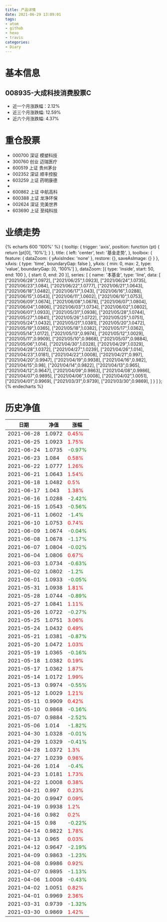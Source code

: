 ```yaml
---
title: 产品详情
date: 2021-06-29 13:09:01
tags:
- atom
- github
- hexo
- travis
categories:
- Diary
---
```


# 基本信息
## 008935-大成科技消费股票C
- 近一个月涨跌幅：2.12%
- 近三个月涨跌幅: 12.59%
- 近六个月涨跌幅: 4.37%

# 重仓股票
- 000700 深证 模塑科技
- 300760 创业 迈瑞医疗
- 600519 上证 贵州茅台
- 002352 深证 顺丰控股
- 603259 上证 药明康德
- 
- 600862 上证 中航高科
- 600388 上证 龙净环保
- 002624 深证 完美世界
- 603690 上证 至纯科技
# 业绩走势

{% echarts 600 '100%' %}
{
  tooltip: {
        trigger: 'axis',
        position: function (pt) {
            return [pt[0], '10%'];
        }
    },
    title: {
        left: 'center',
        text: '基金走势',
    },
    toolbox: {
        feature: {
            dataZoom: {
                yAxisIndex: 'none'
            },
            restore: {},
            saveAsImage: {}
        }
    },
    xAxis: {
        type: 'time',
        boundaryGap: false
    },
    yAxis: {
        min: 0,
        max: 2,
        type: 'value',
        boundaryGap: [0, '100%']
    },
    dataZoom: [{
        type: 'inside',
        start: 50,
        end: 100
    }, {
        start: 0,
        end: 20
    }],
    series: [
        {
            name: '本基金',
            type: 'line',
            data: [
["2021/06/28",1.0972],
["2021/06/25",1.0923],
["2021/06/24",1.0735],
["2021/06/23",1.084],
["2021/06/22",1.0777],
["2021/06/21",1.0643],
["2021/06/18",1.0482],
["2021/06/17",1.043],
["2021/06/16",1.0288],
["2021/06/15",1.0543],
["2021/06/11",1.0602],
["2021/06/10",1.0753],
["2021/06/09",1.0674],
["2021/06/08",1.0678],
["2021/06/07",1.0804],
["2021/06/04",1.0806],
["2021/06/03",1.0734],
["2021/06/02",1.0802],
["2021/06/01",1.0933],
["2021/05/31",1.0938],
["2021/05/28",1.0744],
["2021/05/27",1.0841],
["2021/05/26",1.0722],
["2021/05/25",1.0751],
["2021/05/24",1.0432],
["2021/05/21",1.0381],
["2021/05/20",1.0472],
["2021/05/19",1.0365],
["2021/05/18",1.0382],
["2021/05/17",1.0362],
["2021/05/14",1.0172],
["2021/05/13",0.9974],
["2021/05/12",1.0029],
["2021/05/11",0.9909],
["2021/05/10",0.9868],
["2021/05/07",0.9884],
["2021/05/06",1.014],
["2021/04/30",1.0328],
["2021/04/29",1.0329],
["2021/04/28",1.0372],
["2021/04/27",1.0239],
["2021/04/26",1.014],
["2021/04/23",1.0181],
["2021/04/22",1.0008],
["2021/04/21",0.997],
["2021/04/20",0.9947],
["2021/04/19",0.9938],
["2021/04/16",0.982],
["2021/04/15",0.98],
["2021/04/14",0.9822],
["2021/04/13",0.965],
["2021/04/12",0.9647],
["2021/04/09",0.9863],
["2021/04/08",0.9986],
["2021/04/07",0.9895],
["2021/04/06",1.0008],
["2021/04/02",1.0051],
["2021/04/01",0.9969],
["2021/03/31",0.9739],
["2021/03/30",0.9869],
]
        }
    ]
};
{% endecharts %}

# 历史净值

| 日期 | 净值 | 涨幅 |
| --- | --- | --- |
|2021-06-28|1.0972|<font color=red>0.45%</font>|
|2021-06-25|1.0923|<font color=red>1.75%</font>|
|2021-06-24|1.0735|<font color=green>-0.97%</font>|
|2021-06-23|1.084|<font color=red>0.58%</font>|
|2021-06-22|1.0777|<font color=red>1.26%</font>|
|2021-06-21|1.0643|<font color=red>1.54%</font>|
|2021-06-18|1.0482|<font color=red>0.5%</font>|
|2021-06-17|1.043|<font color=red>1.38%</font>|
|2021-06-16|1.0288|<font color=green>-2.42%</font>|
|2021-06-15|1.0543|<font color=green>-0.56%</font>|
|2021-06-11|1.0602|<font color=green>-1.4%</font>|
|2021-06-10|1.0753|<font color=red>0.74%</font>|
|2021-06-09|1.0674|<font color=green>-0.04%</font>|
|2021-06-08|1.0678|<font color=green>-1.17%</font>|
|2021-06-07|1.0804|<font color=green>-0.02%</font>|
|2021-06-04|1.0806|<font color=red>0.67%</font>|
|2021-06-03|1.0734|<font color=green>-0.63%</font>|
|2021-06-02|1.0802|<font color=green>-1.2%</font>|
|2021-06-01|1.0933|<font color=green>-0.05%</font>|
|2021-05-31|1.0938|<font color=red>1.81%</font>|
|2021-05-28|1.0744|<font color=green>-0.89%</font>|
|2021-05-27|1.0841|<font color=red>1.11%</font>|
|2021-05-26|1.0722|<font color=green>-0.27%</font>|
|2021-05-25|1.0751|<font color=red>3.06%</font>|
|2021-05-24|1.0432|<font color=red>0.49%</font>|
|2021-05-21|1.0381|<font color=green>-0.87%</font>|
|2021-05-20|1.0472|<font color=red>1.03%</font>|
|2021-05-19|1.0365|<font color=green>-0.16%</font>|
|2021-05-18|1.0382|<font color=red>0.19%</font>|
|2021-05-17|1.0362|<font color=red>1.87%</font>|
|2021-05-14|1.0172|<font color=red>1.99%</font>|
|2021-05-13|0.9974|<font color=green>-0.55%</font>|
|2021-05-12|1.0029|<font color=red>1.21%</font>|
|2021-05-11|0.9909|<font color=red>0.42%</font>|
|2021-05-10|0.9868|<font color=green>-0.16%</font>|
|2021-05-07|0.9884|<font color=green>-2.52%</font>|
|2021-05-06|1.014|<font color=green>-1.82%</font>|
|2021-04-30|1.0328|<font color=green>-0.01%</font>|
|2021-04-29|1.0329|<font color=green>-0.41%</font>|
|2021-04-28|1.0372|<font color=red>1.3%</font>|
|2021-04-27|1.0239|<font color=red>0.98%</font>|
|2021-04-26|1.014|<font color=green>-0.4%</font>|
|2021-04-23|1.0181|<font color=red>1.73%</font>|
|2021-04-22|1.0008|<font color=red>0.38%</font>|
|2021-04-21|0.997|<font color=red>0.23%</font>|
|2021-04-20|0.9947|<font color=red>0.09%</font>|
|2021-04-19|0.9938|<font color=red>1.2%</font>|
|2021-04-16|0.982|<font color=red>0.2%</font>|
|2021-04-15|0.98|<font color=green>-0.22%</font>|
|2021-04-14|0.9822|<font color=red>1.78%</font>|
|2021-04-13|0.965|<font color=red>0.03%</font>|
|2021-04-12|0.9647|<font color=green>-2.19%</font>|
|2021-04-09|0.9863|<font color=green>-1.23%</font>|
|2021-04-08|0.9986|<font color=red>0.92%</font>|
|2021-04-07|0.9895|<font color=green>-1.13%</font>|
|2021-04-06|1.0008|<font color=green>-0.43%</font>|
|2021-04-02|1.0051|<font color=red>0.82%</font>|
|2021-04-01|0.9969|<font color=red>2.36%</font>|
|2021-03-31|0.9739|<font color=green>-1.32%</font>|
|2021-03-30|0.9869|<font color=red>1.42%</font>|
